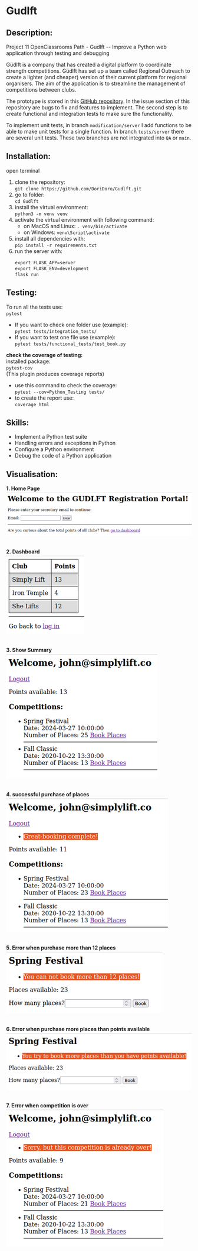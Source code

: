 # Gudlft
## Description:
Project 11 OpenClassrooms Path  -  Gudlft  -- Improve a Python web application through testing and debugging

Güdlft is a company that has created a digital platform to coordinate strength competitions. 
Güdlft has set up a team called Regional Outreach to create a lighter (and cheaper) version of 
their current platform for regional organisers. The aim of the application is to streamline the 
management of competitions between clubs. 

The prototype is stored in this [GitHub repository](https://github.com/OpenClassrooms-Student-Center/Python_Testing).
In the issue section of this repository are bugs to fix and features to implement. The second step 
is to create functional and integration tests to make sure the functionality.

To implement unit tests, in branch `modification/server` I add functions to be able to make 
unit tests for a single function. In branch `tests/server` there are several unit tests. These two 
branches are not integrated into `QA` or `main`. 


## Installation:
open terminal
1. clone the repository: <br>
`git clone https://github.com/DoriDoro/Gudlft.git`
2. go to folder: <br>
`cd Gudlft`
3. install the virtual environment: <br> 
`python3 -m venv venv`
4. activate the virtual environment with following command: 
   - on MacOS and Linux: `. venv/bin/activate`
   - on Windows: `venv\Script\activate` 
5. install all dependencies with: <br>
`pip install -r requirements.txt`
6. run the server with:
    ```
    export FLASK_APP=server
    export FLASK_ENV=development
    flask run
    ```


## Testing:
To run all the tests use: <br>
   `pytest`
- If you want to check one folder use (example): <br>
   `pytest tests/integration_tests/`
- If you want to test one file use (example): <br>
   `pytest tests/functional_tests/test_book.py`

**check the coverage of testing:** <br>
installed package: <br>
   `pytest-cov` <br>
(This plugin produces coverage reports)
- use this command to check the coverage: <br>
   `pytest --cov=Python_Testing tests/`
- to create the report use: <br>
   `coverage html`


## Skills:
- Implement a Python test suite
- Handling errors and exceptions in Python
- Configure a Python environment
- Debug the code of a Python application


## Visualisation:
**1. Home Page** <br>
![home page](README_images/Gudlft_homepage.png)
<br>
<br>

**2. Dashboard** <br>
![Dashboard](README_images/Gudlft_dashboard.png)
<br>
<br>

**3. Show Summary** <br>
![show summary](README_images/Gudlft_show-summary.png)
<br>
<br>

**4. successful purchase of places** <br>
![successful purchase](README_images/Gudlft_successful_purchase.png)
<br>
<br>

**5. Error when purchase more than 12 places** <br>
![Error 12 places](README_images/Gudlft_Error_more_12.png)
<br>
<br>

**6. Error when purchase more places than points available** <br>
![Error more places than points](README_images/Gudlft_Error_much_places.png)
<br>
<br>

**7. Error when competition is over** <br>
![Error competition over](README_images/Gudlft_Error_competition_over.png)
<br>
<br>
